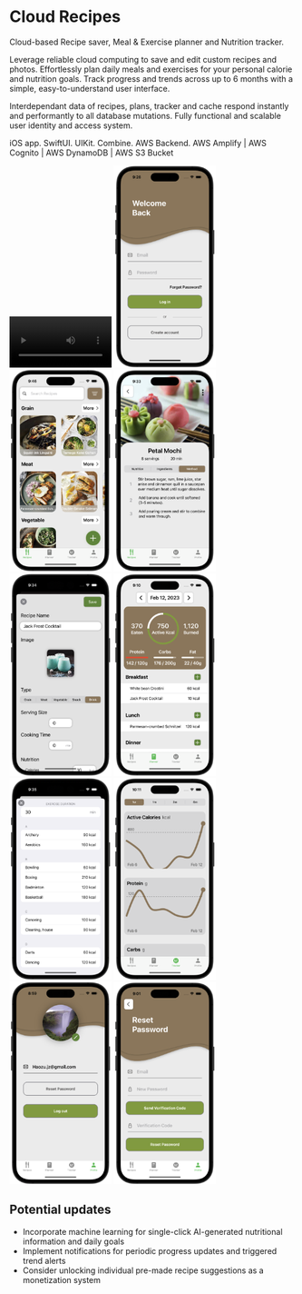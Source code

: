 # Cloud Recipes

Cloud-based Recipe saver, Meal & Exercise planner and Nutrition tracker.

Leverage reliable cloud computing to save and edit custom recipes and photos. 
Effortlessly plan daily meals and exercises for your personal calorie and nutrition goals.
Track progress and trends across up to 6 months with a simple, easy-to-understand user interface.

Interdependant data of recipes, plans, tracker and cache respond instantly and performantly to all database mutations. 
Fully functional and scalable user identity and access system.

iOS app. SwiftUI. UIKit. Combine. AWS Backend.
AWS Amplify | AWS Cognito | AWS DynamoDB | AWS S3 Bucket 


<video width="180" controls>
    <source src="https://raw.githubusercontent.com/haozujz/cloud-recipes/master/preview/video.mp4" type="video/mp4">
</video>
<img src="https://raw.githubusercontent.com/haozujz/cloud-recipes/master/preview/p1.png" width="180"/>
<img src="https://raw.githubusercontent.com/haozujz/cloud-recipes/master/preview/p2.png" width="180"/>
<img src="https://raw.githubusercontent.com/haozujz/cloud-recipes/master/preview/p3.png" width="180"/>
<img src="https://raw.githubusercontent.com/haozujz/cloud-recipes/master/preview/p4.png" width="180"/>

<img src="https://raw.githubusercontent.com/haozujz/cloud-recipes/master/preview/p5.png" width="180"/>
<img src="https://raw.githubusercontent.com/haozujz/cloud-recipes/master/preview/p6.png" width="180"/>
<img src="https://raw.githubusercontent.com/haozujz/cloud-recipes/master/preview/p7.png" width="180"/>
<img src="https://raw.githubusercontent.com/haozujz/cloud-recipes/master/preview/p8.png" width="180"/>
<img src="https://raw.githubusercontent.com/haozujz/cloud-recipes/master/preview/p9.png" width="180"/>


## Potential updates

 - Incorporate machine learning for single-click AI-generated nutritional information and daily goals
 - Implement notifications for periodic progress updates and triggered trend alerts
 - Consider unlocking individual pre-made recipe suggestions as a monetization system

